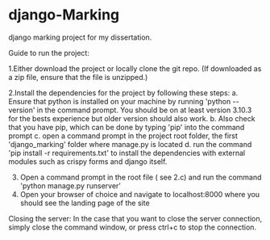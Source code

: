 # django-Marking
django marking project for my dissertation.

Guide to run the project:

1.Either download the project or locally clone the git repo. (If downloaded as a zip file, ensure that the file is unzipped.)

2.Install the dependencies for the project by following these steps:
  a. Ensure that python is installed on your machine by running 'python --version' in the command prompt. You should be on at least version 3.10.3 for the bests experience but older version should also work.
  b. Also check that you have pip, which can be done by typing 'pip' into the command prompt
  c. open a command prompt in the project root folder, the first 'django_marking' folder where manage.py is located
  d. run the command 'pip install -r requirements.txt' to install the dependencies with external modules such as crispy forms and django itself.
  
3. Open a command prompt in the root file ( see 2.c) and run the command 'python manage.py runserver'
4. Open your browser of choice and navigate to localhost:8000 where you should see the landing page of the site


Closing the server:
In the case that you want to close the server connection, simply close the command window, or press ctrl+c to stop the connection.
